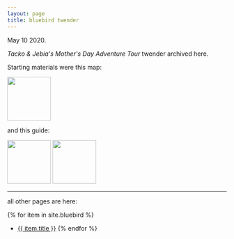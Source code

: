 ```yaml
---
layout: page
title: bluebird twender
---
```


May 10 2020.

_Tacko & Jebia's Mother's Day Adventure Tour_ twender archived here.

Starting materials were this map:

<a  href="map.jpg"><img src="map.jpg" width="100"/></a>

and this guide:

<a  href="guide1.jpg"><img src="guide1.jpg" width="100"/></a>
<a  href="guid2e.jpg"><img src="guide2.jpg" width="100"/></a>

---


all other pages are here:

{% for item in site.bluebird %}
  - [{{ item.title }}]({{item.url}})
{% endfor %}


